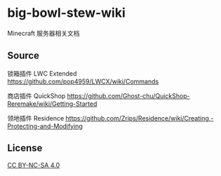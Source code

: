 # big-bowl-stew-wiki
Minecraft 服务器相关文档

## Source

锁箱插件 LWC Extended
https://github.com/pop4959/LWCX/wiki/Commands

商店插件 QuickShop
https://github.com/Ghost-chu/QuickShop-Reremake/wiki/Getting-Started

领地插件 Residence
https://github.com/Zrips/Residence/wiki/Creating,-Protecting-and-Modifying

## License

[CC BY-NC-SA 4.0](https://creativecommons.org/licenses/by-nc-sa/4.0/)
